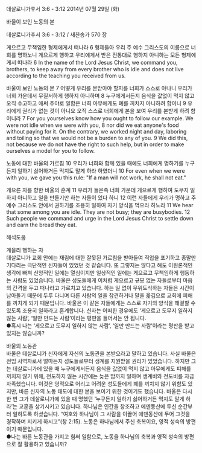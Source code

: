 데살로니가후서 3:6 - 3:12 
2014년 07월 29일 (화)

바울이 보인 노동의 본



데살로니가후서 3:6 - 3:12 / 새찬송가 570 장


게으르고 무책임한 형제에게서 떠나라 
6 형제들아 우리 주 예수 그리스도의 이름으로 너희를 명하노니 게으르게 행하고 우리에게서 받은 전통대로 행하지 아니하는 모든 형제에게서 떠나라
6 In the name of the Lord Jesus Christ, we command you, brothers, to keep away from every brother who is idle and does not live according to the teaching you received from us.

바울이 보인 노동의 본 
7 어떻게 우리를 본받아야 할지를 너희가 스스로 아나니 우리가 너희 가운데서 무질서하게 행하지 아니하며 8 누구에게서든지 음식을 값없이 먹지 않고 오직 수고하고 애써 주야로 일함은 너희 아무에게도 폐를 끼치지 아니하려 함이니 9 우리에게 권리가 없는 것이 아니요 오직 스스로 너희에게 본을 보여 우리를 본받게 하려 함이니라
7 For you yourselves know how you ought to follow our example. We were not idle when we were with you, 8 nor did we eat anyone's food without paying for it. On the contrary, we worked night and day, laboring and toiling so that we would not be a burden to any of you. 9 We did this, not because we do not have the right to such help, but in order to make ourselves a model for you to follow.

노동에 대한 바울의 가르침 
10 우리가 너희와 함께 있을 때에도 너희에게 명하기를 누구든지 일하기 싫어하거든 먹지도 말게 하라 하였더니
10 For even when we were with you, we gave you this rule: "If a man will not work, he shall not eat." 

게으른 자를 향한 바울의 훈계 
11 우리가 들은즉 너희 가운데 게으르게 행하여 도무지 일하지 아니하고 일을 만들기만 하는 자들이 있다 하니 12 이런 자들에게 우리가 명하고 주 예수 그리스도 안에서 권하기를 조용히 일하여 자기 양식을 먹으라 하노라
11 We hear that some among you are idle. They are not busy; they are busybodies. 12 Such people we command and urge in the Lord Jesus Christ to settle down and earn the bread they eat.

해석도움





게을리 행하는 자  
데살로니가 교회 안에는 재림에 대한 잘못된 가르침을 받아들여 직업을 포기하고 종말만 기다리는 극단적인 신자들이 있었던 것 같습니다. 또 그렇지는 않다고 해도 이원론적인 생각에 빠져 신앙적인 일에는 열심이지만 일상적인 일에는 게으르고 무책임하게 행동하는 사람도 있었습니다. 바울은 성도들에게 이처럼 게으르고 규모 없는 자들로부터 마음의 간격을 두고 떠나라고 가르치고 있습니다. 하는 일 없이 무위도식하는 자들은 시간이 남아돌기 때문에 두루 다니며 다른 사람의 일을 참견하거나 말을 옮김으로 교회에 피해를 끼치게 되기 때문입니다. 바울은 이 같은 자들에게는 스스로 자기의 양식을 해결할 수 있도록 조용히 일하라고 훈계합니다. 신자는 어떠한 경우에도 ‘게으르고 도무지 일하지 않는 사람’, ‘일만 만드는 사람’이라는 평판을 들어서는 안 됩니다.  
●혹시 나는 ‘게으르고 도무지 일하지 않는 사람’, ‘일만 만드는 사람’이라는 평판을 받고 있지는 않습니까?

바울의 노동관  
바울은 데살로니가 신자에게 자신의 노동관을 본받으라고 말하고 있습니다. 사실 바울은 전임 사역자로서 얼마든지 성도들로부터 생계를 지원받을 권리가 있었습니다. 하지만 그는 데살로니가에 있을 때 누구에게서든지 음식을 값없이 먹지 않고 아무에게도 피해를 끼치지 않기 위해, 전도하지 않는 시간에는 늦은 밤까지 일하며 생계비와 전도비를 자급자족했습니다. 이것은 영적으로 어리고 어려운 성도들에게 폐를 끼치지 않기 위함도 있지만, 바른 신자의 노동 태도에 대한 본을 보이기 위한 것이기도 했습니다. 바울은 다시 한 번 그가 데살로니가에 있을 때 명했던 ‘누구든지 일하기 싫어하거든 먹지도 말게 하라’는 교훈을 상기시키고 있습니다. 하나님은 인간을 창조하고 에덴동산에 두신 순간부터 일하도록 하셨습니다. “여호와 하나님이 그 사람을 이끌어 에덴동산에 두어 그것을 경작하며 지키게 하시고”(창 2:15). 노동은 하나님께서 주신 축복이요, 영적 성숙의 방편이기 때문입니다.  
●나는 바른 노동관을 가지고 힘써 일함으로, 노동을 하나님의 축복과 영적 성숙의 방편으로 잘 활용하고 있습니까?
